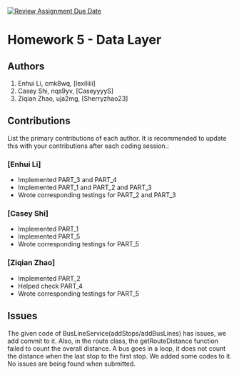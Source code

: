 [![Review Assignment Due Date](https://classroom.github.com/assets/deadline-readme-button-24ddc0f5d75046c5622901739e7c5dd533143b0c8e959d652212380cedb1ea36.svg)](https://classroom.github.com/a/syjMWJ6t)
# Homework 5 - Data Layer

## Authors
1) Enhui Li, cmk8wq, [lexiliiii]
2) Casey Shi, nqs9yv, [CaseyyyyS]
3) Ziqian Zhao, uja2mg, [Sherryzhao23]


## Contributions

List the primary contributions of each author. It is recommended to update this with your contributions after each coding session.:

### [Enhui Li]

* Implemented PART_3 and PART_4 
* Implemented PART_1 and PART_2 and PART_3 
* Wrote corresponding testings for PART_2 and PART_3

### [Casey Shi]

* Implemented PART_1 
* Implemented PART_5 
* Wrote corresponding testings for PART_5

### [Ziqian Zhao]

* Implemented PART_2
* Helped check PART_4
* Wrote corresponding testings for PART_5

## Issues

The given code of BusLineService(addStops/addBusLines) has issues, we add commit to it. Also, in the route class, the getRouteDistance function failed to count the overall distance. A bus goes in a loop, it does not count the distance when the last stop to the first stop. We added some codes to it.
No issues are being found when submitted.
